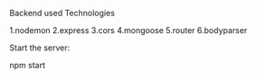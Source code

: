 Backend used Technologies

1.nodemon
2.express
3.cors
4.mongoose
5.router
6.bodyparser

Start the server:

npm start

